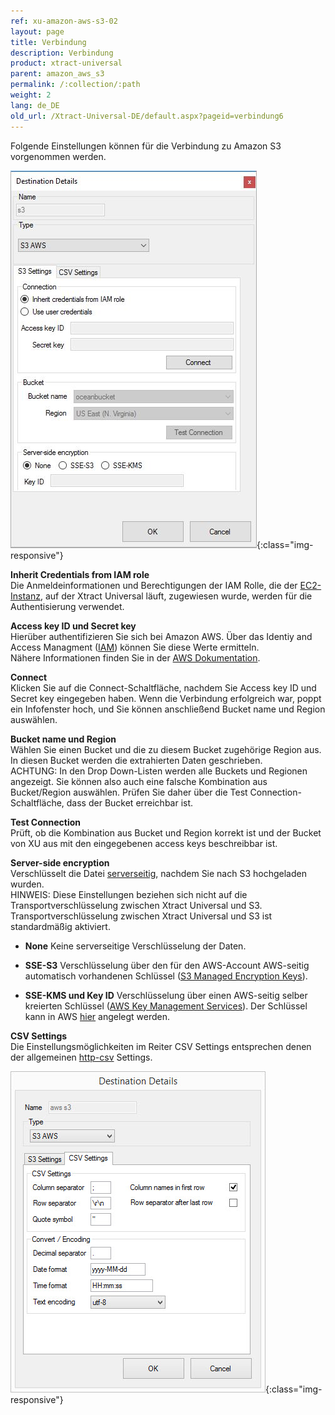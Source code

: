 ```yaml
---
ref: xu-amazon-aws-s3-02
layout: page
title: Verbindung
description: Verbindung
product: xtract-universal
parent: amazon_aws_s3
permalink: /:collection/:path
weight: 2
lang: de_DE
old_url: /Xtract-Universal-DE/default.aspx?pageid=verbindung6
---
```


Folgende Einstellungen können für die Verbindung zu Amazon S3 vorgenommen werden.

![XU_S3_DestinationDetails](/img/content/XU_S3_DestinationDetails.png){:class="img-responsive"}

**Inherit Credentials from IAM role** <br>
Die Anmeldeinformationen und Berechtigungen der IAM Rolle, die der [EC2-Instanz](https://docs.aws.amazon.com/IAM/latest/UserGuide/id_roles_use_switch-role-ec2.html), auf der Xtract Universal läuft, zugewiesen wurde, werden für die Authentisierung verwendet.

**Access key ID und Secret key**<br>
Hierüber authentifizieren Sie sich bei Amazon AWS. Über das Identiy and Access Managment ([IAM](https://console.aws.amazon.com/iam/home#/home)) können Sie diese Werte ermitteln.<br>
Nähere Informationen finden Sie in der [AWS Dokumentation](https://docs.aws.amazon.com/IAM/latest/UserGuide/id_credentials_access-keys.html).

**Connect**<br>
Klicken Sie auf die Connect-Schaltfläche, nachdem Sie Access key ID und Secret key eingegeben haben. Wenn die Verbindung erfolgreich war, poppt ein Infofenster hoch, und Sie können anschließend Bucket name und Region auswählen.

**Bucket name und Region**<br>
Wählen Sie einen Bucket und die zu diesem Bucket zugehörige Region aus. In diesen Bucket werden die extrahierten Daten geschrieben.<br>
ACHTUNG: In den Drop Down-Listen werden alle Buckets und Regionen angezeigt. Sie können also auch eine falsche Kombination aus Bucket/Region auswählen. Prüfen Sie daher über die Test Connection-Schaltfläche, dass der Bucket erreichbar ist.

**Test Connection**<br>
Prüft, ob die Kombination aus Bucket und Region korrekt ist und der Bucket von XU aus mit den eingegebenen access keys beschreibbar ist.

**Server-side encryption**<br>
Verschlüsselt die Datei [serverseitig](https://docs.aws.amazon.com/AmazonS3/latest/dev/serv-side-encryption.html), nachdem Sie nach S3 hochgeladen wurden.<br>
HINWEIS: Diese Einstellungen beziehen sich nicht auf die Transportverschlüsselung zwischen Xtract Universal und S3. Transportverschlüsselung zwischen Xtract Universal und S3 ist standardmäßig aktiviert. 

- **None**
   Keine serverseitige Verschlüsselung der Daten.

- **SSE-S3**
   Verschlüsselung über den für den AWS-Account AWS-seitig automatisch vorhandenen Schlüssel ([S3 Managed Encryption Keys](https://docs.aws.amazon.com/AmazonS3/latest/dev/UsingServerSideEncryption.html)).

- **SSE-KMS und Key ID**
   Verschlüsselung über einen AWS-seitig selber kreierten Schlüssel ([AWS Key Management Services](https://docs.aws.amazon.com/AmazonS3/latest/dev/UsingKMSEncryption.html)). Der Schlüssel kann in AWS [hier](https://console.aws.amazon.com/iam/home#/encryptionKeys/) angelegt werden.


**CSV Settings**<br>
Die Einstellungsmöglichkeiten im Reiter CSV Settings entsprechen denen der allgemeinen [http-csv](../csv-via-http) Settings.

![XU_S3_DestinationDetails2](/img/content/XU_S3_DestinationDetails2.png){:class="img-responsive"}
